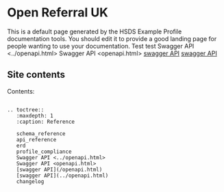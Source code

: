 Open Referral UK
=====

This is a default page generated by the HSDS Example Profile documentation tools. You should edit it to provide a good landing page for people wanting to use your documentation. Test test
   Swagger API <../openapi.html>
   Swagger API <openapi.html>
   [swagger API](/openapi.html)
   [swagger API](../openapi.html)
## Site contents

Contents:

```{eval-rst}

.. toctree::
   :maxdepth: 1
   :caption: Reference

   schema_reference
   api_reference
   erd
   profile_compliance
   Swagger API <../openapi.html>
   Swagger API <openapi.html>
   [swagger API](/openapi.html)
   [swagger API](../openapi.html)
   changelog

```

